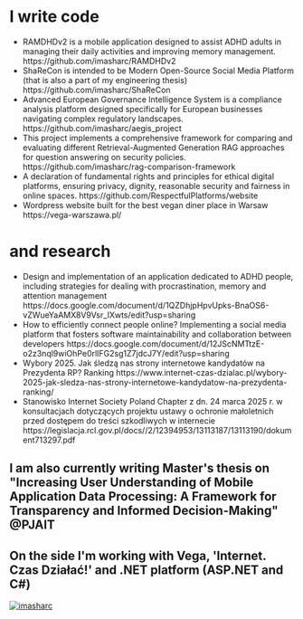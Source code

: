 <h1>I write code</h1>
<ul>
  <li>RAMDHDv2 is a mobile application designed to assist ADHD adults in managing their daily activities and improving memory management. https://github.com/imasharc/RAMDHDv2</li>
  <li>ShaReCon is intended to be Modern Open-Source Social Media Platform (that is also a part of my engineering thesis) https://github.com/imasharc/ShaReCon</li>
  <li>Advanced European Governance Intelligence System is a compliance analysis platform designed specifically for European businesses navigating complex regulatory landscapes. https://github.com/imasharc/aegis_project</li>
  <li>This project implements a comprehensive framework for comparing and evaluating different Retrieval-Augmented Generation RAG approaches for question answering on security policies. https://github.com/imasharc/rag-comparison-framework</li>
  <li>A declaration of fundamental rights and principles for ethical digital platforms, ensuring privacy, dignity, reasonable security and fairness in online spaces. https://github.com/RespectfulPlatforms/website</li>
  <li>Wordpress website built for the best vegan diner place in Warsaw https://vega-warszawa.pl/</li>
</ul>

<h1>and research</h1>
<ul>
  <li>Design and implementation of an application dedicated to ADHD people, including strategies for dealing with procrastination, memory and attention management https://docs.google.com/document/d/1QZDhjpHpvUpks-BnaOS6-vZWueYaAMX8V9Vsr_IXwts/edit?usp=sharing</li>
  <li>How to efficiently connect people online? Implementing a social media platform that fosters software maintainability and collaboration between developers https://docs.google.com/document/d/12JScNMTtzE-o2z3nql9wiOhPe0rlIFG2sg1Z7jdcJ7Y/edit?usp=sharing</li>
  <li>Wybory 2025. Jak śledzą nas strony internetowe kandydatów na Prezydenta RP? Ranking https://www.internet-czas-dzialac.pl/wybory-2025-jak-sledza-nas-strony-internetowe-kandydatow-na-prezydenta-ranking/</li>
  <li>Stanowisko Internet Society Poland Chapter z dn. 24 marca 2025 r. w konsultacjach dotyczących projektu ustawy o ochronie małoletnich przed dostępem do treści szkodliwych w internecie https://legislacja.rcl.gov.pl/docs//2/12394953/13113187/13113190/dokument713297.pdf</li>  
</ul>

<h2>I am also currently writing Master's thesis on "Increasing User Understanding of Mobile Application Data Processing: A Framework for Transparency and Informed Decision-Making" @PJAIT</h2>
<h2>On the side I'm working with Vega, 'Internet. Czas Działać!' and .NET platform (ASP.NET and C#)</h2>

<p align="left"> <a href="https://github.com/ryo-ma/github-profile-trophy"><img src="https://github-profile-trophy.vercel.app/?username=imasharc" alt="imasharc" /></a> </p>
